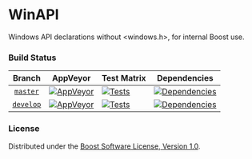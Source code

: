 WinAPI
======

Windows API declarations without &lt;windows.h&gt;, for internal Boost use.

### Build Status

Branch          | AppVeyor | Test Matrix | Dependencies |
:-------------: | -------- | ----------- | ------------ |
[`master`](https://github.com/boostorg/winapi/tree/master) | [![AppVeyor](https://ci.appveyor.com/api/projects/status/dkb233de24u30x9a?svg=true)](https://ci.appveyor.com/project/Lastique/winapi/branch/master) | [![Tests](https://img.shields.io/badge/matrix-master-brightgreen.svg)](http://www.boost.org/development/tests/master/developer/winapi.html) | [![Dependencies](https://img.shields.io/badge/deps-master-brightgreen.svg)](https://pdimov.github.io/boostdep-report/master/winapi.html)
[`develop`](https://github.com/boostorg/winapi/tree/develop) | [![AppVeyor](https://ci.appveyor.com/api/projects/status/dkb233de24u30x9a/branch/develop?svg=true)](https://ci.appveyor.com/project/Lastique/winapi/branch/develop) | [![Tests](https://img.shields.io/badge/matrix-develop-brightgreen.svg)](http://www.boost.org/development/tests/develop/developer/winapi.html) | [![Dependencies](https://img.shields.io/badge/deps-develop-brightgreen.svg)](https://pdimov.github.io/boostdep-report/develop/winapi.html)

### License

Distributed under the [Boost Software License, Version 1.0](https://boost.org/LICENSE_1_0.txt).
